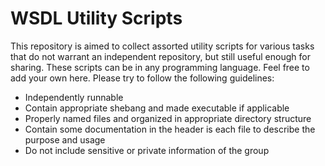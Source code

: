 # WSDL Utility Scripts

This repository is aimed to collect assorted utility scripts for various tasks that do not warrant an independent repository, but still useful enough for sharing. These scripts can be in any programming language. Feel free to add your own here. Please try to follow the following guidelines:

* Independently runnable
* Contain appropriate shebang and made executable if applicable
* Properly named files and organized in appropriate directory structure
* Contain some documentation in the header is each file to describe the purpose and usage
* Do not include sensitive or private information of the group
